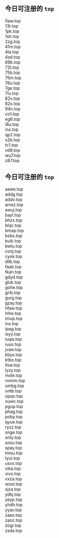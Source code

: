 
## 今日可注册的 `top`
>
0aw.top   
13t.top   
1pk.top   
1sh.top   
2zg.top   
41m.top   
4la.top   
4xd.top   
69b.top   
72t.top   
75b.top   
76m.top   
76u.top   
7ge.top   
7iu.top   
82v.top   
82x.top   
94n.top   
co1.top   
eg6.top   
i8u.top   
ins.top   
qp2.top   
s2b.top   
tc1.top   
vd8.top   
wu7.top   
z87.top   


## 今日可注册的 `top`
>
aawe.top   
addg.top   
addv.top   
anwz.top   
awuj.top   
bayl.top   
bhzx.top   
blqc.top   
bmap.top   
bsbs.top   
buik.top   
bwlu.top   
conj.top   
cyok.top   
dllb.top   
faab.top   
fkan.top   
gdyd.top   
gluk.top   
gohe.top   
grib.top   
gurg.top   
gzay.top   
hfaw.top   
hihe.top   
imup.top   
ins.top   
ipag.top   
isyy.top   
iuqw.top   
iuuo.top   
jvaw.top   
kbys.top   
ktbo.top   
llsw.top   
lyzy.top   
mxle.top   
nomm.top   
ombg.top   
ontb.top   
opqo.top   
ouwc.top   
pgup.top   
phag.top   
poby.top   
qyue.top   
ryzz.top   
snge.top   
snty.top   
sosu.top   
spay.top   
tmsu.top   
tyui.top   
usxx.top   
vika.top   
vivs.top   
vxza.top   
wost.top   
xjza.top   
ydkj.top   
yeyp.top   
yhdh.top   
yyav.top   
zaas.top   
zanz.top   
zogr.top   
zsda.top   

